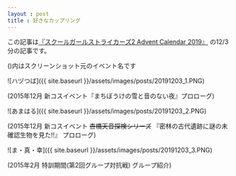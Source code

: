 ```yaml
---
layout : post
title : 好きなカップリング
---
```


この記事は[『スクールガールストライカーズ2 Advent Calendar 2019』](https://adventar.org/calendars/4503) の12/3分の記事です。

()内はスクリーンショット元のイベント名です

![ハヅつば]({{ site.baseurl }}/assets/images/posts/20191203_1.PNG)

(2015年12月 新コスイベント『まちぼうけの雪と音のない夜』プロローグ)

![あまはる]({{ site.baseurl }}/assets/images/posts/20191203_2.PNG)

(2015年12月 新コスイベント ~~杏橋天音探検シリーズ~~ 『密林の古代遺跡に謎の未確認生物を見た!!』 プロローグ)

![ま・真・幸]({{  site.baseurl }}/assets/images/posts/20191203_3.PNG)

(2015年2月 特訓期間(第2回グループ対抗戦) グループ紹介)
